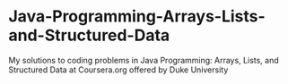 # Java-Programming-Arrays-Lists-and-Structured-Data
My solutions to coding problems in Java Programming: Arrays, Lists, and Structured Data at Coursera.org offered by Duke University
